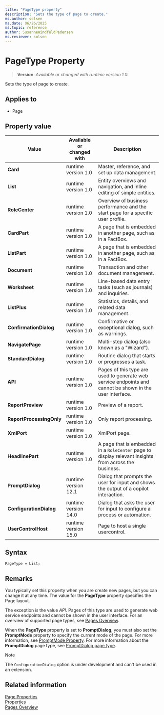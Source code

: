 ```yaml
---
title: "PageType property"
description: "Sets the type of page to create."
ms.author: solsen
ms.date: 06/26/2025
ms.topic: reference
author: SusanneWindfeldPedersen
ms.reviewer: solsen
---
```

[//]: # (START>DO_NOT_EDIT)
[//]: # (IMPORTANT:Do not edit any of the content between here and the END>DO_NOT_EDIT.)
[//]: # (Any modifications should be made in the .xml files in the ModernDev repo.)
# PageType Property
> **Version**: _Available or changed with runtime version 1.0._

Sets the type of page to create.

## Applies to
-   Page

## Property value

|Value|Available or changed with|Description|
|-----------|-----------|---------------------------------------|
|**Card**|runtime version 1.0|Master, reference, and set up data management.|
|**List**|runtime version 1.0|Entity overviews and navigation, and inline editing of simple entities.|
|**RoleCenter**|runtime version 1.0|Overview of business performance and the start page for a specific user profile.|
|**CardPart**|runtime version 1.0|A page that is embedded in another page, such as in a FactBox.|
|**ListPart**|runtime version 1.0|A page that is embedded in another page, such as in a FactBox.|
|**Document**|runtime version 1.0|Transaction and other document management.|
|**Worksheet**|runtime version 1.0|Line-based data entry tasks (such as journals) and inquiries.|
|**ListPlus**|runtime version 1.0|Statistics, details, and related data management.|
|**ConfirmationDialog**|runtime version 1.0|Confirmative or exceptional dialog, such as warnings.|
|**NavigatePage**|runtime version 1.0|Multi-step dialog (also known as a "Wizard").|
|**StandardDialog**|runtime version 1.0|Routine dialog that starts or progresses a task.|
|**API**|runtime version 1.0|Pages of this type are used to generate web service endpoints and cannot be shown in the user interface.|
|**ReportPreview**|runtime version 1.0|Preview of a report.|
|**ReportProcessingOnly**|runtime version 1.0|Only report processing.|
|**XmlPort**|runtime version 1.0|XmlPort page.|
|**HeadlinePart**|runtime version 1.0|A page that is embedded in a `RoleCenter` page to display relevant insights from across the business.|
|**PromptDialog**|runtime version 12.1|Dialog that prompts the user for input and shows the output of a copilot interaction.|
|**ConfigurationDialog**|runtime version 14.0|Dialog that asks the user for input to configure a process or automation.|
|**UserControlHost**|runtime version 15.0|Page to host a single usercontrol.|

[//]: # (IMPORTANT: END>DO_NOT_EDIT)


## Syntax

```AL
PageType = List;
```

## Remarks  

You typically set this property when you are create new pages, but you can change it at any time. The value for the **PageType** property specifies the Page layout.

The exception is the value *API*. Pages of this type are used to generate web service endpoints and cannot be shown in the user interface. For an overview of supported page types, see [Pages Overview](../devenv-pages-overview.md).

When the **PageType** property is set to **PromptDialog**, you must also set the **PromptMode** property to specify the current mode of the page. For more information, see [PromptMode Property](devenv-promptmode-property.md). For more information about the **PromptDialog** page type, see [PromptDialog page type](../devenv-page-type-promptdialog.md).

> [!NOTE]
> The `ConfigurationDialog` option is under development and can't be used in an extension.

## Related information  

[Page Properties](./devenv-properties.md)  
[Properties](devenv-properties.md)  
[Pages Overview](../devenv-pages-overview.md)